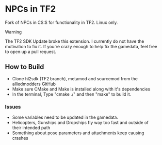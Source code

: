# NPCs in TF2
Fork of NPCs in CS:S for functionality in TF2. Linux only.
> [!WARNING]  
> The TF2 SDK Update broke this extension. I currently do not have the motivation to fix it. If you're crazy enough to help fix the gamedata, feel free to open up a pull request.
## How to Build
- Clone hl2sdk (TF2 branch), metamod and sourcemod from the alliedmodders GitHub
- Make sure CMake and Make is installed along with it's dependencies
- In the terminal, Type "cmake ./" and then "make" to build it.
### Issues
- Some variables need to be updated in the gamedata.
- Helicopters, Gunships and Dropships fly way too fast and outside of their intended path
- Something about pose parameters and attachments keep causing crashes
